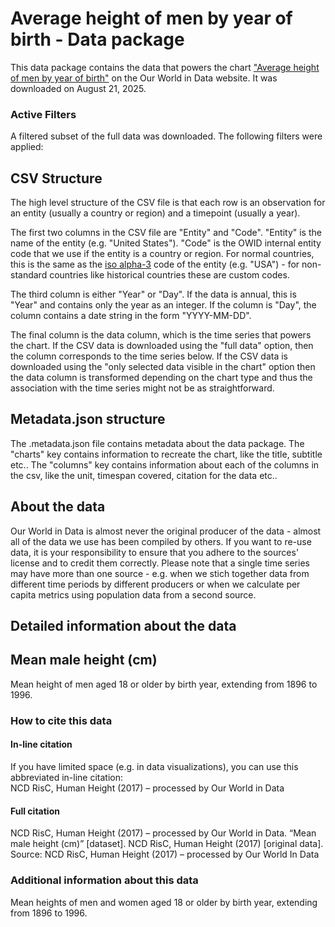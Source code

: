 # Average height of men by year of birth - Data package

This data package contains the data that powers the chart ["Average height of men by year of birth"](https://ourworldindata.org/grapher/average-height-of-men?v=1&csvType=full&useColumnShortNames=false) on the Our World in Data website. It was downloaded on August 21, 2025.

### Active Filters

A filtered subset of the full data was downloaded. The following filters were applied:

## CSV Structure

The high level structure of the CSV file is that each row is an observation for an entity (usually a country or region) and a timepoint (usually a year).

The first two columns in the CSV file are "Entity" and "Code". "Entity" is the name of the entity (e.g. "United States"). "Code" is the OWID internal entity code that we use if the entity is a country or region. For normal countries, this is the same as the [iso alpha-3](https://en.wikipedia.org/wiki/ISO_3166-1_alpha-3) code of the entity (e.g. "USA") - for non-standard countries like historical countries these are custom codes.

The third column is either "Year" or "Day". If the data is annual, this is "Year" and contains only the year as an integer. If the column is "Day", the column contains a date string in the form "YYYY-MM-DD".

The final column is the data column, which is the time series that powers the chart. If the CSV data is downloaded using the "full data" option, then the column corresponds to the time series below. If the CSV data is downloaded using the "only selected data visible in the chart" option then the data column is transformed depending on the chart type and thus the association with the time series might not be as straightforward.

## Metadata.json structure

The .metadata.json file contains metadata about the data package. The "charts" key contains information to recreate the chart, like the title, subtitle etc.. The "columns" key contains information about each of the columns in the csv, like the unit, timespan covered, citation for the data etc..

## About the data

Our World in Data is almost never the original producer of the data - almost all of the data we use has been compiled by others. If you want to re-use data, it is your responsibility to ensure that you adhere to the sources' license and to credit them correctly. Please note that a single time series may have more than one source - e.g. when we stich together data from different time periods by different producers or when we calculate per capita metrics using population data from a second source.

## Detailed information about the data


## Mean male height (cm)
Mean height of men aged 18 or older by birth year, extending from 1896 to 1996.


### How to cite this data

#### In-line citation
If you have limited space (e.g. in data visualizations), you can use this abbreviated in-line citation:  
NCD RisC, Human Height (2017) – processed by Our World in Data

#### Full citation
NCD RisC, Human Height (2017) – processed by Our World in Data. “Mean male height (cm)” [dataset]. NCD RisC, Human Height (2017) [original data].
Source: NCD RisC, Human Height (2017) – processed by Our World In Data

### Additional information about this data
Mean heights of men and women aged 18 or older by birth year, extending from 1896 to 1996.


    